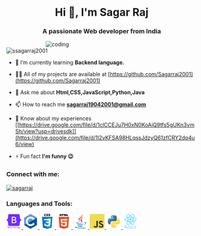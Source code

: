 <h1 align="center">Hi 👋, I'm Sagar Raj</h1>
<h3 align="center">A passionate Web developer from India</h3>
<img src="https://user-images.githubusercontent.com/69011963/137184767-79a13ec7-1bb3-4341-a6da-3a149c9c159a.gif" alt="coding" align="right" width="400">

<p align="left"> <img src="https://komarev.com/ghpvc/?username=ssagarraj2001&label=Profile%20views&color=0e75b6&style=flat" alt="ssagarraj2001" /> </p>

- 🌱 I’m currently learning **Backend language.**

- 👨‍💻 All of my projects are available at [https://github.com/Sagarraj2001](https://github.com/Sagarraj2001)

- 💬 Ask me about **Html,CSS,JavaScript,Python,Java**

- 📫 How to reach me **sagarraj19042001@gmail.com**

- 📄 Know about my experiences [[https://drive.google.com/file/d/1clCCEJu7H0xN0KoAiQ9tfs5gUKn3vmSh/view?usp=drivesdk]](https://drive.google.com/file/d/1l2vKFSA98HLqssJdzyQ61zfCRY2dp4u6/view)

- ⚡ Fun fact **I'm funny 😉**

<h3 align="left">Connect with me:</h3>
<p align="left">
<a href="https://linkedin.com/in/sagarraj" target="blank"><img align="center" src="https://raw.githubusercontent.com/rahuldkjain/github-profile-readme-generator/master/src/images/icons/Social/linked-in-alt.svg" alt="sagarraj" height="30" width="40" /></a>

</p>

<h3 align="left">Languages and Tools:</h3>
<p align="left"> <a href="https://getbootstrap.com" target="_blank" rel="noreferrer"> <img src="https://raw.githubusercontent.com/devicons/devicon/master/icons/bootstrap/bootstrap-plain-wordmark.svg" alt="bootstrap" width="40" height="40"/> </a> <a href="https://www.cprogramming.com/" target="_blank" rel="noreferrer"> <img src="https://raw.githubusercontent.com/devicons/devicon/master/icons/c/c-original.svg" alt="c" width="40" height="40"/> </a>   <a href="https://www.w3schools.com/css/" target="_blank" rel="noreferrer"> <img src="https://raw.githubusercontent.com/devicons/devicon/master/icons/css3/css3-original-wordmark.svg" alt="css3" width="40" height="40"/> </a> <a href="https://www.w3.org/html/" target="_blank" rel="noreferrer"> <img src="https://raw.githubusercontent.com/devicons/devicon/master/icons/html5/html5-original-wordmark.svg" alt="html5" width="40" height="40"/> </a> <a href="https://www.java.com" target="_blank" rel="noreferrer"> <img src="https://raw.githubusercontent.com/devicons/devicon/master/icons/java/java-original.svg" alt="java" width="40" height="40"/> </a> <a href="https://developer.mozilla.org/en-US/docs/Web/JavaScript" target="_blank" rel="noreferrer"> <img src="https://raw.githubusercontent.com/devicons/devicon/master/icons/javascript/javascript-original.svg" alt="javascript" width="40" height="40"/> </a>  <a href="https://www.python.org" target="_blank" rel="noreferrer"> <img src="https://raw.githubusercontent.com/devicons/devicon/master/icons/python/python-original.svg" alt="python" width="40" height="40"/> </a> <a href="https://reactjs.org/" target="_blank" rel="noreferrer"> <img src="https://raw.githubusercontent.com/devicons/devicon/master/icons/react/react-original-wordmark.svg" alt="react" width="40" height="40"/> </a> </p>
